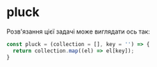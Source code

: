 # pluck

Розв'язання цієї задачі може виглядати ось так:

```js
const pluck = (collection = [], key = '') => {
  return collection.map((el) => el[key]);
}
```
